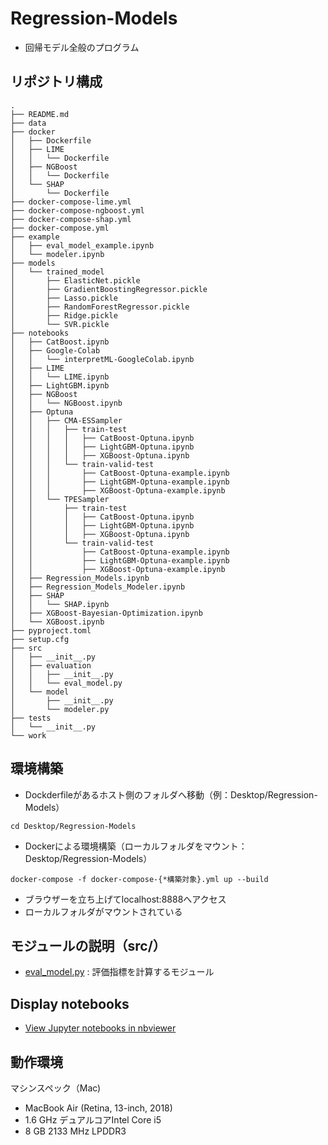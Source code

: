 # Regression-Models
* 回帰モデル全般のプログラム

## リポジトリ構成
```
.
├── README.md
├── data
├── docker
│   ├── Dockerfile
│   ├── LIME
│   │   └── Dockerfile
│   ├── NGBoost
│   │   └── Dockerfile
│   └── SHAP
│       └── Dockerfile
├── docker-compose-lime.yml
├── docker-compose-ngboost.yml
├── docker-compose-shap.yml
├── docker-compose.yml
├── example
│   ├── eval_model_example.ipynb
│   └── modeler.ipynb
├── models
│   └── trained_model
│       ├── ElasticNet.pickle
│       ├── GradientBoostingRegressor.pickle
│       ├── Lasso.pickle
│       ├── RandomForestRegressor.pickle
│       ├── Ridge.pickle
│       └── SVR.pickle
├── notebooks
│   ├── CatBoost.ipynb
│   ├── Google-Colab
│   │   └── interpretML-GoogleColab.ipynb
│   ├── LIME
│   │   └── LIME.ipynb
│   ├── LightGBM.ipynb
│   ├── NGBoost
│   │   └── NGBoost.ipynb
│   ├── Optuna
│   │   ├── CMA-ESSampler
│   │   │   ├── train-test
│   │   │   │   ├── CatBoost-Optuna.ipynb
│   │   │   │   ├── LightGBM-Optuna.ipynb
│   │   │   │   ├── XGBoost-Optuna.ipynb
│   │   │   └── train-valid-test
│   │   │       ├── CatBoost-Optuna-example.ipynb
│   │   │       ├── LightGBM-Optuna-example.ipynb
│   │   │       ├── XGBoost-Optuna-example.ipynb
│   │   └── TPESampler
│   │       ├── train-test
│   │       │   ├── CatBoost-Optuna.ipynb
│   │       │   ├── LightGBM-Optuna.ipynb
│   │       │   ├── XGBoost-Optuna.ipynb
│   │       └── train-valid-test
│   │           ├── CatBoost-Optuna-example.ipynb
│   │           ├── LightGBM-Optuna-example.ipynb
│   │           ├── XGBoost-Optuna-example.ipynb
│   ├── Regression_Models.ipynb
│   ├── Regression_Models_Modeler.ipynb
│   ├── SHAP
│   │   └── SHAP.ipynb
│   ├── XGBoost-Bayesian-Optimization.ipynb
│   └── XGBoost.ipynb
├── pyproject.toml
├── setup.cfg
├── src
│   ├── __init__.py
│   ├── evaluation
│   │   ├── __init__.py
│   │   └── eval_model.py
│   └── model
│       ├── __init__.py
│       └── modeler.py
├── tests
│   └── __init__.py
└── work
```

## 環境構築

* Dockderfileがあるホスト側のフォルダへ移動（例：Desktop/Regression-Models）
```
cd Desktop/Regression-Models
```

* Dockerによる環境構築（ローカルフォルダをマウント：Desktop/Regression-Models）
```
docker-compose -f docker-compose-{*構築対象}.yml up --build
```

* ブラウザーを立ち上げてlocalhost:8888へアクセス
* ローカルフォルダがマウントされている

## モジュールの説明（src/）
* [eval_model.py](https://github.com/ykato27/Regression-Models/blob/main/src/evaluation/eval_model.py) : 評価指標を計算するモジュール

## Display notebooks

- [View Jupyter notebooks in nbviewer](https://nbviewer.jupyter.org/github/ykato27/Regression-Models/tree/main/notebooks/)

## 動作環境
マシンスペック（Mac)
- MacBook Air (Retina, 13-inch, 2018)
- 1.6 GHz デュアルコアIntel Core i5
- 8 GB 2133 MHz LPDDR3
